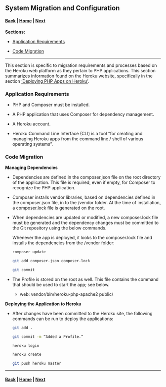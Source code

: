## System Migration and Configuration

#### [Back](Security_Design_and_Configuration.md) |     [Home](Index.md) |     [Next](Glossary.md)

**Sections:**

- [Application Requirements](#application-requirements)

- [Code Migration](#code-migration)

* * *

This section is specific to migration requirements and processes based on the Heroku web platform as they 
pertain to PHP applications. This section summarizes information found on the Heroku website, specifically 
in the section [‘Deploying PHP Apps on Heroku’](https://devcenter.heroku.com/articles/deploying-php).

### Application Requirements

* PHP and Composer must be installed.

* A PHP application that uses Composer for dependency management.

* A Heroku account.

* Heroku Command Line Interface (CLI) is a tool “for creating and managing Heroku apps from the command line / shell of various operating systems”.

### Code Migration

**Managing Dependencies**

* Dependencies are defined in the composer.json file on the root directory of the application. This file is required, even if empty, for Composer to recognize the PHP application.

* Composer installs vendor libraries, based on dependencies defined in the composer.json file, in to the /vendor folder. At the time of installation, a composer.lock file is generated on the root.

* When dependencies are updated or modified, a new composer.lock file must be generated and the dependency changes must be committed to the Git repository using the below commands.

    Whenever the app is deployed, it looks to the composer.lock file and installs the dependencies from the /vendor folder:
    ```bash
    composer update
    ```
    ```bash
    git add composer.json composer.lock
    ```
    ```bash
    git commit
    ```
* The Profile is stored on the root as well. This file contains the command that should be used to start the app; see below.

    * web: vendor/bin/heroku-php-apache2 public/

**Deploying the Application to Heroku**

* After changes have been committed to the Heroku site, the following commands can be run to deploy the applications:
    
    ```bash
    git add .
    ```
    ```bash
    git commit -m “Added a Profile.”
    ```
    ```bash
    heroku login
    ```
    ```bash
    heroku create
    ```
    ```bash
    git push heroku master
    ```
***

#### [Back](Security_Design_and_Configuration.md) |     [Home](Index.md) |     [Next](Glossary.md)